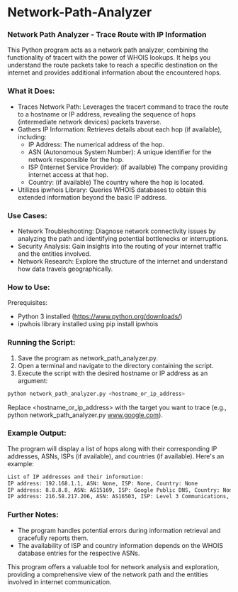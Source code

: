 # Network-Path-Analyzer
### Network Path Analyzer - Trace Route with IP Information

This Python program acts as a network path analyzer, combining the functionality of tracert with the power of WHOIS lookups. It helps you understand the route packets take to reach a specific destination on the internet and provides additional information about the encountered hops.

### What it Does:
- Traces Network Path: Leverages the tracert command to trace the route to a hostname or IP address, revealing the sequence of hops (intermediate network devices) packets traverse.
- Gathers IP Information: Retrieves details about each hop (if available), including:
  - IP Address: The numerical address of the hop.
  - ASN (Autonomous System Number): A unique identifier for the network responsible for the hop.
  - ISP (Internet Service Provider): (if available) The company providing internet access at that hop.
  - Country: (if available) The country where the hop is located.
- Utilizes ipwhois Library: Queries WHOIS databases to obtain this extended information beyond the basic IP address.

### Use Cases:
- Network Troubleshooting: Diagnose network connectivity issues by analyzing the path and identifying potential bottlenecks or interruptions.
- Security Analysis: Gain insights into the routing of your internet traffic and the entities involved.
- Network Research: Explore the structure of the internet and understand how data travels geographically.


### How to Use:
Prerequisites:
  - Python 3 installed (https://www.python.org/downloads/)
  - ipwhois library installed using pip install ipwhois
### Running the Script:
1. Save the program as network_path_analyzer.py.
2. Open a terminal and navigate to the directory containing the script.
3. Execute the script with the desired hostname or IP address as an argument:
```Bash
python network_path_analyzer.py <hostname_or_ip_address>
```
Replace <hostname_or_ip_address> with the target you want to trace (e.g., python network_path_analyzer.py www.google.com).

### Example Output:

The program will display a list of hops along with their corresponding IP addresses, ASNs, ISPs (if available), and countries (if available). Here's an example:
```Bash
List of IP addresses and their information:
IP address: 192.168.1.1, ASN: None, ISP: None, Country: None
IP address: 8.8.8.8, ASN: AS15169, ISP: Google Public DNS, Country: None
IP address: 216.58.217.206, ASN: AS16503, ISP: Level 3 Communications, Country: United States
```
### Further Notes:
- The program handles potential errors during information retrieval and gracefully reports them.
- The availability of ISP and country information depends on the WHOIS database entries for the respective ASNs.

This program offers a valuable tool for network analysis and exploration, providing a comprehensive view of the network path and the entities involved in internet communication.
